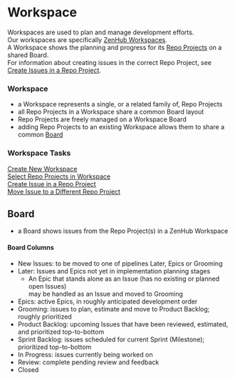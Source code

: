 # Workspace

Workspaces are used to plan and manage development efforts.<br/>
Our workspaces are specifically [ZenHub Workspaces](../tools/ZenHub.md#zenhub-workspaces).<br/>
A Workspace shows the planning and progress for its [Repo Projects](RepoProject.md) on a shared Board.<br/>
For information about creating issues in the correct Repo Project, see [Create Issues in a Repo Project](../tools/ZenHub.md#create-issue-in-a-repo-project).

### Workspace
- a Workspace represents a single, or a related family of, Repo Projects
- all Repo Projects in a Workspace share a common Board layout
- Repo Projects are freely managed on a Workspace Board
- adding Repo Projects to an existing Workspace allows them to share a common [Board](#board)

### Workspace Tasks
[Create New Workspace](../tools/ZenHub.md#create-new-workspace)<br/>
[Select Repo Projects in Workspace](../tools/ZenHub.md#select-repo-projects-in-workspace)<br/>
[Create Issue in a Repo Project](../tools/ZenHub.md#create-issue-in-a-repo-project)<br/>
[Move Issue to a Different Repo Project](../tools/ZenHub.md#move-issue-to-a-different-repo-project)<br/>

## Board
- a Board shows issues from the Repo Project(s) in a ZenHub Workspace

#### Board Columns
- New Issues: to be moved to one of pipelines Later, Epics or Grooming
- Later: Issues and Epics not yet in implementation planning stages
  - An Epic that stands alone as an Issue (has no existing or planned open Issues)<br/>
    may be handled as an Issue and moved to Grooming
- Epics: active Epics, in roughly anticipated development order
- Grooming: issues to plan, estimate and move to Product Backlog; roughly prioritized
- Product Backlog: upcoming Issues that have been reviewed, estimated, and prioritized top-to-bottom
- Sprint Backlog: issues scheduled for current Sprint (Milestone); prioritized top-to-bottom
- In Progress: issues currently being worked on
- Review: complete pending review and feedback
- Closed